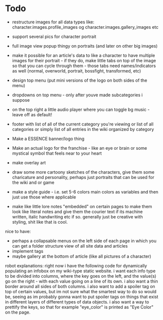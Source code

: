 # Todo

- restructure images for all data types like: character.images.profile_images og character.images.gallery_images etc
- support several pics for character portrait
- full image view popup thingy on portraits (and later on other big images)
- make it possible for an article's data to like a character to have multiple images for their portrait - if they do, make little tabs on top of the image so that you can cycle through them - those tabs need names/indicators as well (normal, overworld, portrait, bossfight, transformed, etc)

- design top menu (put mini versions of the logo on both sides of the menu)

- dropdowns on top menu - only after youve made subcategories i suppose

- on the top right a little audio player where you can toggle bg music - leave off as default!

- footer with list of all of the current category you're viewing or list of all categories or simply list of all entries in the wiki organized by category

- Make a ESSENCE banner/logo thing
- Make an actual logo for the franchise - like an eye or brain or some mystical symbol that feels near to your heart
- make overlay art
- draw some more cartoony sketches of the characters, give them some charicature and personality, perhaps just portraits that can be used for the wiki and or game

- make a style guide - i.e. set 5-6 colors main colors as variables and then just use those where applicable

- make like little lore notes "embedded" on certain pages to make them look like literal notes and give them the courier text if its machine written, italic handwriting etc if so.
generally just be creative with styling, shit like that is cool.

nice to have:
- perhaps a collapsable menus on the left side of each page in which you can get a folder structure view of all site data and articles
- implement tags
- maybe gallery at the bottom of article (like all pictures of a character)


robot explanations:
right now i have the following code for dynamically populating an infobox on my wiki-type static website.
i want each info type to be divided into columns, where the key goes on the left, and the value(s) go on the right - with each value going on a line of its own. i also want a thin border around all sides of both columns. 
i also want to add a spoiler tag on top of certain values, but im not sure what the smartest way to do so would be, seeing as im probably gonna want to put spoiler tags on things that exist in different layers of different types of data objects.
i also want a way to prettify the keys, so that for example "eye_color" is printed as "Eye Color" on the page.